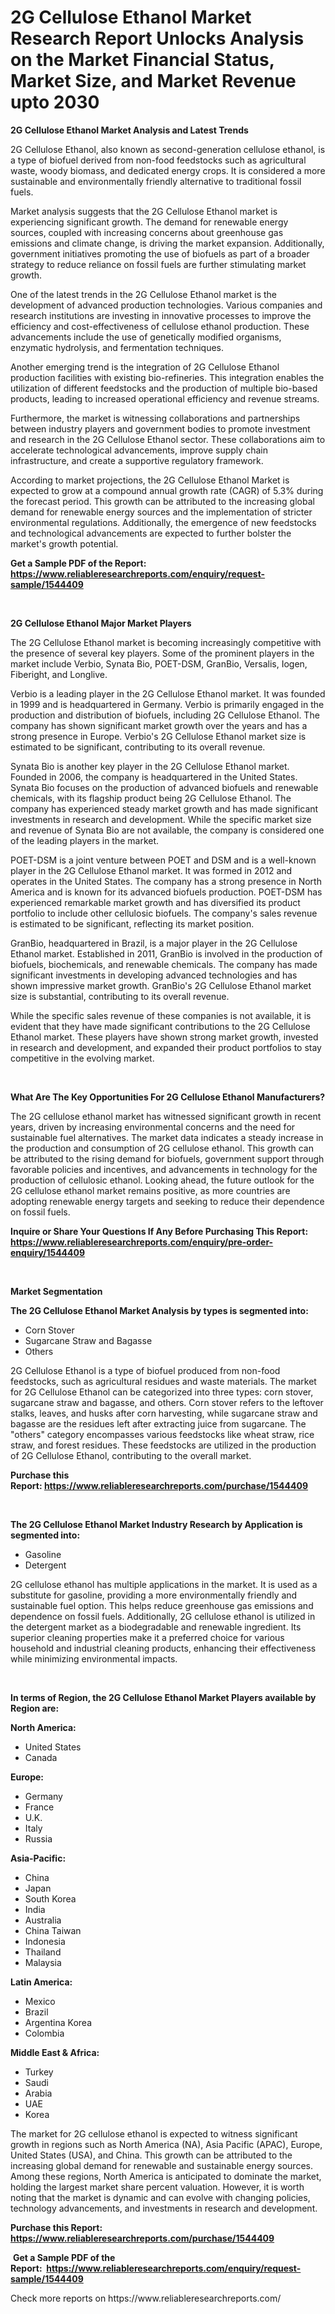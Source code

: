 <p><h1>2G Cellulose Ethanol Market Research Report Unlocks Analysis on the Market Financial Status, Market Size, and Market Revenue upto 2030</h1></p><p><strong>2G Cellulose Ethanol Market Analysis and Latest Trends</strong></p>
<p><p>2G Cellulose Ethanol, also known as second-generation cellulose ethanol, is a type of biofuel derived from non-food feedstocks such as agricultural waste, woody biomass, and dedicated energy crops. It is considered a more sustainable and environmentally friendly alternative to traditional fossil fuels. </p><p>Market analysis suggests that the 2G Cellulose Ethanol market is experiencing significant growth. The demand for renewable energy sources, coupled with increasing concerns about greenhouse gas emissions and climate change, is driving the market expansion. Additionally, government initiatives promoting the use of biofuels as part of a broader strategy to reduce reliance on fossil fuels are further stimulating market growth.</p><p>One of the latest trends in the 2G Cellulose Ethanol market is the development of advanced production technologies. Various companies and research institutions are investing in innovative processes to improve the efficiency and cost-effectiveness of cellulose ethanol production. These advancements include the use of genetically modified organisms, enzymatic hydrolysis, and fermentation techniques.</p><p>Another emerging trend is the integration of 2G Cellulose Ethanol production facilities with existing bio-refineries. This integration enables the utilization of different feedstocks and the production of multiple bio-based products, leading to increased operational efficiency and revenue streams.</p><p>Furthermore, the market is witnessing collaborations and partnerships between industry players and government bodies to promote investment and research in the 2G Cellulose Ethanol sector. These collaborations aim to accelerate technological advancements, improve supply chain infrastructure, and create a supportive regulatory framework.</p><p>According to market projections, the 2G Cellulose Ethanol Market is expected to grow at a compound annual growth rate (CAGR) of 5.3% during the forecast period. This growth can be attributed to the increasing global demand for renewable energy sources and the implementation of stricter environmental regulations. Additionally, the emergence of new feedstocks and technological advancements are expected to further bolster the market's growth potential.</p></p>
<p><strong>Get a Sample PDF of the Report:&nbsp; <a href="https://www.reliableresearchreports.com/enquiry/request-sample/1544409">https://www.reliableresearchreports.com/enquiry/request-sample/1544409</a></strong></p>
<p>&nbsp;</p>
<p><strong>2G Cellulose Ethanol Major Market Players</strong></p>
<p><p>The 2G Cellulose Ethanol market is becoming increasingly competitive with the presence of several key players. Some of the prominent players in the market include Verbio, Synata Bio, POET-DSM, GranBio, Versalis, Iogen, Fiberight, and Longlive.</p><p>Verbio is a leading player in the 2G Cellulose Ethanol market. It was founded in 1999 and is headquartered in Germany. Verbio is primarily engaged in the production and distribution of biofuels, including 2G Cellulose Ethanol. The company has shown significant market growth over the years and has a strong presence in Europe. Verbio's 2G Cellulose Ethanol market size is estimated to be significant, contributing to its overall revenue.</p><p>Synata Bio is another key player in the 2G Cellulose Ethanol market. Founded in 2006, the company is headquartered in the United States. Synata Bio focuses on the production of advanced biofuels and renewable chemicals, with its flagship product being 2G Cellulose Ethanol. The company has experienced steady market growth and has made significant investments in research and development. While the specific market size and revenue of Synata Bio are not available, the company is considered one of the leading players in the market.</p><p>POET-DSM is a joint venture between POET and DSM and is a well-known player in the 2G Cellulose Ethanol market. It was formed in 2012 and operates in the United States. The company has a strong presence in North America and is known for its advanced biofuels production. POET-DSM has experienced remarkable market growth and has diversified its product portfolio to include other cellulosic biofuels. The company's sales revenue is estimated to be significant, reflecting its market position.</p><p>GranBio, headquartered in Brazil, is a major player in the 2G Cellulose Ethanol market. Established in 2011, GranBio is involved in the production of biofuels, biochemicals, and renewable chemicals. The company has made significant investments in developing advanced technologies and has shown impressive market growth. GranBio's 2G Cellulose Ethanol market size is substantial, contributing to its overall revenue.</p><p>While the specific sales revenue of these companies is not available, it is evident that they have made significant contributions to the 2G Cellulose Ethanol market. These players have shown strong market growth, invested in research and development, and expanded their product portfolios to stay competitive in the evolving market.</p></p>
<p>&nbsp;</p>
<p><strong>What Are The Key Opportunities For 2G Cellulose Ethanol Manufacturers?</strong></p>
<p><p>The 2G cellulose ethanol market has witnessed significant growth in recent years, driven by increasing environmental concerns and the need for sustainable fuel alternatives. The market data indicates a steady increase in the production and consumption of 2G cellulose ethanol. This growth can be attributed to the rising demand for biofuels, government support through favorable policies and incentives, and advancements in technology for the production of cellulosic ethanol. Looking ahead, the future outlook for the 2G cellulose ethanol market remains positive, as more countries are adopting renewable energy targets and seeking to reduce their dependence on fossil fuels.</p></p>
<p><strong>Inquire or Share Your Questions If Any Before Purchasing This Report: <a href="https://www.reliableresearchreports.com/enquiry/pre-order-enquiry/1544409">https://www.reliableresearchreports.com/enquiry/pre-order-enquiry/1544409</a></strong></p>
<p>&nbsp;</p>
<p><strong>Market Segmentation</strong></p>
<p><strong>The 2G Cellulose Ethanol Market Analysis by types is segmented into:</strong></p>
<p><ul><li>Corn Stover</li><li>Sugarcane Straw and Bagasse</li><li>Others</li></ul></p>
<p><p>2G Cellulose Ethanol is a type of biofuel produced from non-food feedstocks, such as agricultural residues and waste materials. The market for 2G Cellulose Ethanol can be categorized into three types: corn stover, sugarcane straw and bagasse, and others. Corn stover refers to the leftover stalks, leaves, and husks after corn harvesting, while sugarcane straw and bagasse are the residues left after extracting juice from sugarcane. The "others" category encompasses various feedstocks like wheat straw, rice straw, and forest residues. These feedstocks are utilized in the production of 2G Cellulose Ethanol, contributing to the overall market.</p></p>
<p><strong>Purchase this Report:&nbsp;<a href="https://www.reliableresearchreports.com/purchase/1544409">https://www.reliableresearchreports.com/purchase/1544409</a></strong></p>
<p>&nbsp;</p>
<p><strong>The 2G Cellulose Ethanol Market Industry Research by Application is segmented into:</strong></p>
<p><ul><li>Gasoline</li><li>Detergent</li></ul></p>
<p><p>2G cellulose ethanol has multiple applications in the market. It is used as a substitute for gasoline, providing a more environmentally friendly and sustainable fuel option. This helps reduce greenhouse gas emissions and dependence on fossil fuels. Additionally, 2G cellulose ethanol is utilized in the detergent market as a biodegradable and renewable ingredient. Its superior cleaning properties make it a preferred choice for various household and industrial cleaning products, enhancing their effectiveness while minimizing environmental impacts.</p></p>
<p>&nbsp;</p>
<p><strong>In terms of Region, the 2G Cellulose Ethanol Market Players available by Region are:</strong></p>
<p>
    <p> <strong> North America: </strong>
        <ul>
            <li>United States</li>
            <li>Canada</li>
        </ul>
        </p> 
    <p> <strong> Europe: </strong>
        <ul>
            <li>Germany</li>
            <li>France</li>
            <li>U.K.</li>
            <li>Italy</li>
            <li>Russia</li>
        </ul>
        </p> 
    <p> <strong> Asia-Pacific: </strong>
        <ul>
            <li>China</li>
            <li>Japan</li>
            <li>South Korea</li>
            <li>India</li>
            <li>Australia</li>
            <li>China Taiwan</li>
            <li>Indonesia</li>
            <li>Thailand</li>
            <li>Malaysia</li>
        </ul>
        </p> 
    <p> <strong> Latin America: </strong>
        <ul>
            <li>Mexico</li>
            <li>Brazil</li>
            <li>Argentina Korea</li>
            <li>Colombia</li>
        </ul>
        </p> 
    <p> <strong> Middle East & Africa: </strong>
        <ul>
            <li>Turkey</li>
            <li>Saudi</li>
            <li>Arabia</li>
            <li>UAE</li>
            <li>Korea</li>
        </ul>
    </p>
    </p>
<p><p>The market for 2G cellulose ethanol is expected to witness significant growth in regions such as North America (NA), Asia Pacific (APAC), Europe, United States (USA), and China. This growth can be attributed to the increasing global demand for renewable and sustainable energy sources. Among these regions, North America is anticipated to dominate the market, holding the largest market share percent valuation. However, it is worth noting that the market is dynamic and can evolve with changing policies, technology advancements, and investments in research and development.</p></p>
<p><strong>Purchase this Report: <a href="https://www.reliableresearchreports.com/purchase/1544409">https://www.reliableresearchreports.com/purchase/1544409</a></strong></p>
<p>&nbsp;<strong>Get a Sample PDF of the Report:&nbsp;&nbsp;<a href="https://www.reliableresearchreports.com/enquiry/request-sample/1544409">https://www.reliableresearchreports.com/enquiry/request-sample/1544409</a></strong></p>
<p><strong></strong></p>
<p>Check more reports on https://www.reliableresearchreports.com/</p>
